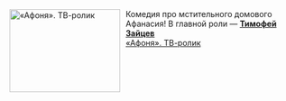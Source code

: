 <!--2025-03-17 11:00:13-->
<div class="yb">
  <div class="rss smaller1 kino_kino"><a href="https://www.kino-teatr.ru/video/47469/" title="«Афоня». ТВ-ролик"><img src="https://www.kino-teatr.ru/video/9/6/47469/poster.jpg" width="196" height="147" align="left" hspace="5" style="margin: 0px 10px 0px 5px" alt="«Афоня». ТВ-ролик"/></a>Комедия про мстительного домового Афанасия&#33; В главной роли — <a href=https://www.kino-teatr.ru/kino/acter/m/ros/431329/bio/ target=_blank><strong>Тимофей Зайцев</strong></a> <br><a class="light" href="https://www.kino-teatr.ru/video/47469/">«Афоня». ТВ-ролик</a></div>
</div>
